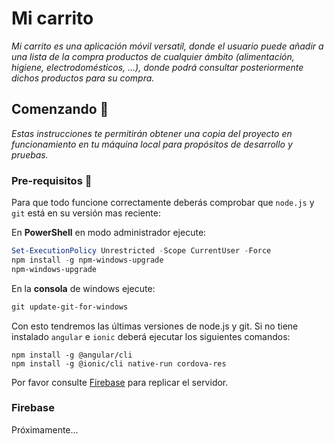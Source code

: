 # Mi carrito

*Mi carrito es una aplicación móvil versatil, donde el usuario puede añadir a una lista de la compra productos de cualquier ámbito (alimentación, higiene, electrodomésticos, ...), donde podrá consultar posteriormente dichos productos para su compra.*

## Comenzando 🚀

*Estas instrucciones te permitirán obtener una copia del proyecto en funcionamiento en tu máquina local para propósitos de desarrollo y pruebas.*

### Pre-requisitos 📝

Para que todo funcione correctamente deberás comprobar que ```node.js``` y ```git``` está en su versión mas reciente:

En **PowerShell** en modo administrador ejecute:

```powershell
Set-ExecutionPolicy Unrestricted -Scope CurrentUser -Force
npm install -g npm-windows-upgrade
npm-windows-upgrade
```

En la **consola** de windows ejecute:

```powershell
git update-git-for-windows
```

Con esto tendremos las últimas versiones de node.js y git. Si no tiene instalado ```angular``` e ```ionic``` deberá ejecutar los siguientes comandos:

```terminal
npm install -g @angular/cli
npm install -g @ionic/cli native-run cordova-res
```

Por favor consulte [Firebase](#Firebase) para replicar el servidor.

### Firebase

Próximamente...
